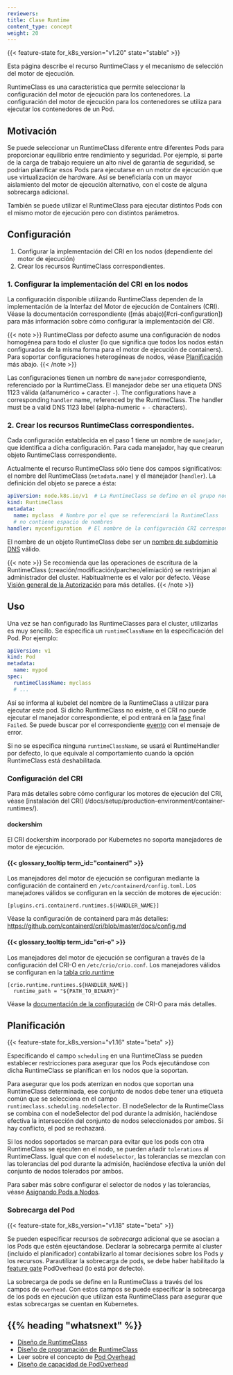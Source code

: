 ```yaml
---
reviewers:
title: Clase Runtime
content_type: concept
weight: 20
---
```


<!-- overview -->

{{< feature-state for_k8s_version="v1.20" state="stable" >}}

Esta página describe el recurso RuntimeClass y el mecanismo de selección del
motor de ejecución.

RuntimeClass es una característica que permite seleccionar la configuración del
motor de ejecución para los contenedores. La configuración del motor de ejecución para
los contenedores se utiliza para ejecutar los contenedores de un Pod.




<!-- body -->

## Motivación

Se puede seleccionar un RuntimeClass diferente entre diferentes Pods para
proporcionar equilibrio entre rendimiento y seguridad. Por ejemplo, si parte de
la carga de trabajo requiere un alto nivel de garantía de seguridad, se podrían
planificar esos Pods para ejecutarse en un motor de ejecución que use
virtualización de hardware. Así se beneficiaría con un mayor aislamiento del motor
de ejecución alternativo, con el coste de alguna sobrecarga adicional.

También se puede utilizar el RuntimeClass para ejecutar distintos Pods con el
mismo motor de ejecución pero con distintos parámetros.

## Configuración

1. Configurar la implementación del CRI en los nodos (dependiente del motor de
   ejecución)
2. Crear los recursos RuntimeClass correspondientes.

### 1. Configurar la implementación del CRI en los nodos

La configuración disponible utilizando RuntimeClass dependen de la
implementación de la Interfaz del Motor de ejecución de Containers (CRI). Véase
la documentación correspondiente ([más abajo)[#cri-configuration]) para más
información sobre cómo configurar la implementación del CRI.

{{< note >}}
RuntimeClass por defecto asume una configuración de nodos homogénea para todo el
cluster (lo que significa que todos los nodos están configurados de la misma
forma para el motor de ejecución de containers). Para soportar configuraciones
heterogéneas de nodos, véase [Planificación](#scheduling) más abajo.
{{< /note >}}

Las configuraciones tienen un nombre de `manejador` correspondiente, referenciado
por la RuntimeClass. El manejador debe ser una etiqueta DNS 1123 válida
(alfanumérico + caracter `-`).
The configurations have a corresponding `handler` name, referenced by the RuntimeClass. The
handler must be a valid DNS 1123 label (alpha-numeric + `-` characters).

### 2. Crear los recursos RuntimeClass correspondientes.

Cada configuración establecida en el paso 1 tiene un nombre de `manejador`, que
identifica a dicha configuración. Para cada manejador, hay que crearun objeto
RuntimeClass correspondiente.

Actualmente el recurso RuntimeClass sólo tiene dos campos significativos: el
nombre del RuntimeClass (`metadata.name`) y el manejador (`handler`). La
definición del objeto se parece a ésta:

```yaml
apiVersion: node.k8s.io/v1  # La RuntimeClass se define en el grupo node.k8s.io
kind: RuntimeClass
metadata:
  name: myclass  # Nombre por el que se referenciará la RuntimeClass
  # no contiene espacio de nombres
handler: myconfiguration  # El nombre de la configuración CRI correspondiente
```

El nombre de un objeto RuntimeClass debe ser un [nombre de subdominio
DNS](/docs/concepts/overview/working-with-objects/names#dns-subdomain-names)
válido.

{{< note >}}
Se recomienda que las operaciones de escritura de la RuntimeClass
(creación/modificación/parcheo/elimiación) se restrinjan al administrador del
cluster. Habitualmente es el valor por defecto. Véase [Visión general de la
Autorización](/docs/reference/access-authn-authz/authorization/) para más
detalles.
{{< /note >}}

## Uso

Una vez se han configurado las RuntimeClasses para el cluster, utilizarlas es
muy sencillo. Se especifica un `runtimeClassName` en la especificación del Pod.
Por ejemplo:


```yaml
apiVersion: v1
kind: Pod
metadata:
  name: mypod
spec:
  runtimeClassName: myclass
  # ...
```

Así se informa al kubelet del nombre de la RuntimeClass a utilizar para ejecutar
este pod. Si dicho RuntimeClass no existe, o el CRI no puede ejecutar el
manejador correspondiente, el pod entrará en la
[fase](/docs/concepts/workloads/pods/pod-lifecycle/#pod-phase) final `Failed`.
Se puede buscar por el correspondiente
[evento](/docs/tasks/debug-application-cluster/debug-application-introspection/)
con el mensaje de error.

Si no se especifica ninguna `runtimeClassName`, se usará el RuntimeHandler por
defecto, lo que equivale al comportamiento cuando la opción RuntimeClass está
deshabilitada.

### Configuración del CRI

Para más detalles sobre cómo configurar los motores de ejecución del CRI, véase
[instalación del CRI] (/docs/setup/production-environment/container-runtimes/).

#### dockershim

El CRI dockershim incorporado por Kubernetes no soporta manejadores de motor de
ejecución.

#### {{< glossary_tooltip term_id="containerd" >}}

Los manejadores del motor de ejecución se configuran mediante la configuración
de containerd en `/etc/containerd/config.toml`. Los manejadores válidos se
configuran en la sección de motores de ejecución:

```
[plugins.cri.containerd.runtimes.${HANDLER_NAME}]
```

Véase la configuración de containerd para más detalles:
https://github.com/containerd/cri/blob/master/docs/config.md

#### {{< glossary_tooltip term_id="cri-o" >}}

Los manejadores del motor de ejecución se configuran a través de la
configuración del CRI-O en `/etc/crio/crio.conf`. Los manejadores válidos se
configuran en la [tabla
crio.runtime](https://github.com/cri-o/cri-o/blob/master/docs/crio.conf.5.md#crioruntime-table)

```
[crio.runtime.runtimes.${HANDLER_NAME}]
  runtime_path = "${PATH_TO_BINARY}"
```

Véase la [documentación de la
configuración](https://raw.githubusercontent.com/cri-o/cri-o/9f11d1d/docs/crio.conf.5.md)
de CRI-O para más detalles.

## Planificación

{{< feature-state for_k8s_version="v1.16" state="beta" >}}

Especificando el campo `scheduling` en una RuntimeClass se pueden establecer
restricciones para asegurar que los Pods ejecutándose con dicha RuntimeClass se
planifican en los nodos que la soportan.

Para asegurar que los pods aterrizan en nodos que soportan una RuntimeClass
determinada, ese conjunto de nodos debe tener una etiqueta común que se
selecciona en el campo `runtimeclass.scheduling.nodeSelector`. El nodeSelector
de la RuntimeClass se combina con el nodeSelector del pod durante la admisión,
haciéndose efectiva la intersección del conjunto de nodos seleccionados por
ambos. Si hay conflicto, el pod se rechazará.

Si los nodos soportados se marcan para evitar que los pods con otra RuntimeClass
se ejecuten en el nodo, se pueden añadir `tolerations` al RuntimeClass. Igual
que con el `nodeSelector`, las tolerancias se mezclan con las tolerancias del
pod durante la admisión, haciéndose efectiva la unión del conjunto de nodos
tolerados por ambos.

Para saber más sobre configurar el selector de nodos y las tolerancias, véase
[Asignando Pods a Nodos](/docs/concepts/scheduling-eviction/assign-pod-node/).

### Sobrecarga del Pod

{{< feature-state for_k8s_version="v1.18" state="beta" >}}

Se pueden especificar recursos de _sobrecarga_ adicional que se asocian a los
Pods que estén ejeuctándose. Declarar la sobrecarga permite al cluster (incluido
el planificador) contabilizarlo al tomar decisiones sobre los Pods y los
recursos. Parautilizar la sobrecarga de pods, se debe haber habilitado la
[feature gate](/docs/reference/command-line-tools-reference/feature-gates/)
PodOverhead (lo está por defecto).

La sobrecarga de pods se define en la RuntimeClass a través del los campos de
`overhead`. Con estos campos se puede especificar la sobrecarga de los pods en
ejecución que utilizan esta RuntimeClass para asegurar que estas sobrecargas se
cuentan en Kubernetes.

## {{% heading "whatsnext" %}}


- [Diseño de RuntimeClass](https://github.com/kubernetes/enhancements/blob/master/keps/sig-node/585-runtime-class/README.md)
- [Diseño de programación de RuntimeClass](https://github.com/kubernetes/enhancements/blob/master/keps/sig-node/585-runtime-class/README.md#runtimeclass-scheduling)
- Leer sobre el concepto de [Pod Overhead](/docs/concepts/scheduling-eviction/pod-overhead/)
- [Diseño de capacidad de PodOverhead](https://github.com/kubernetes/enhancements/blob/master/keps/sig-node/20190226-pod-overhead.md)
